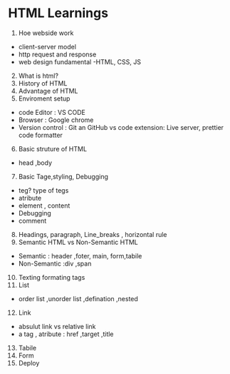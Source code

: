 # HTML Learnings

1. Hoe webside work

- client-server model
- http request and response
- web design fundamental -HTML, CSS, JS

2. What is html?
3. History of HTML
4. Advantage of HTML
5. Enviroment setup

- code Editor : VS CODE
- Browser : Google chrome
- Version control : Git an GitHub
vs code extension: Live server, prettier code formatter

6. Basic struture of HTML
- head ,body
7. Basic Tage,styling, Debugging
- teg? type of tegs
- atribute
- element , content
- Debugging
- comment
8. Headings, paragraph, Line_breaks , horizontal rule
9. Semantic HTML vs Non-Semantic HTML
- Semantic : header ,foter, main, form,tabile
- Non-Semantic :div ,span

10. Texting formating tags
11. List 
- order list ,unorder list ,defination ,nested
12. Link
- absulut link vs relative link
- a tag , atribute : href ,target ,title
13. Tabile
14. Form
15. Deploy


